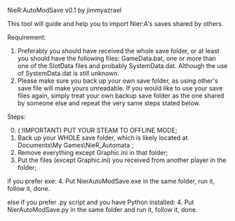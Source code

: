 NieR:AutoModSave v0.1 by jimmyazrael

This tool will guide and help you to import Nier:A's saves shared by others.

Requirement:

1. Preferably you should have received the whole save folder,
or at least you should have the following files:
    GameData.bat, one or more than one of the SlotData files
    and probably SystemData.dat. Although the use of SystemData.dat
    is still unknown.
2. Please make sure you back up your own save folder, as using other's 
save file will make yours unreadable. If you would like to use your save files 
again, simply treat your own backup save folder as the one shared by someone else
and repeat the very same steps stated below.

Steps:

0. ( !IMPORTANT) PUT YOUR STEAM TO OFFLINE MODE; 
1. Back up your WHOLE save folder, which is likely located at Documents\My Games\NieR_Automata ;
2. Remove everything except Graphic.ini in that folder;
3. Put the files (except Graphic.ini) you received from another player in the folder;

if you prefer exe:
    4. Put NierAutoModSave.exe in the same folder, run it, follow it, done.

else if you prefer .py script and you have Python installed:
    4. Put NierAutoModSave.py in the same folder and run it, follow it, done.
